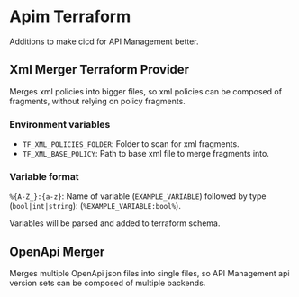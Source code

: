# Apim Terraform

Additions to make cicd for API Management better.

## Xml Merger Terraform Provider

Merges xml policies into bigger files, so xml policies can be composed of fragments,
without relying on policy fragments.

### Environment variables

- `TF_XML_POLICIES_FOLDER`: Folder to scan for xml fragments.
- `TF_XML_BASE_POLICY`: Path to base xml file to merge fragments into.

### Variable format

`%{A-Z_}:{a-z}`: Name of variable (`EXAMPLE_VARIABLE`) followed by type (`bool|int|string`): (`%EXAMPLE_VARIABLE:bool%`).

Variables will be parsed and added to terraform schema.

## OpenApi Merger

Merges multiple OpenApi json files into single files, so API Management api version sets
can be composed of multiple backends.
